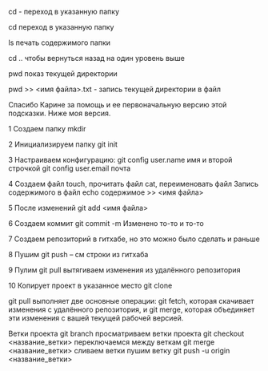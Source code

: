 cd   - переход в указанную папку

cd переход в указанную папку

ls  печать содержимого папки

cd .. чтобы вернуться назад на один уровень выше

pwd показ текущей директории

pwd >> <имя файла>.txt  - запись текущей директории в файл
   
Спасибо Карине за помощь и ее первоначальную версию этой подсказки.
Ниже моя версия. 

1  Создаем папку  mkdir 

2  Инициализируем папку  git init

3  Настраиваем конфигурацию: git config user.name имя и второй строчкой git config user.email почта 

4 Создаем файл touch, прочитать файл cat, переименовать файл Запись содержимого в файл  echo содержимое >>  <имя файла>

5 После изменений git add  <имя файла>

6 Создаем коммит git commit -m Изменено то-то и то-то

7 Создаем репозиторий в гитхабе, но это можно было сделать и раньше

8 Пушим  git push – см строки из гитхаба

9 Пулим git pull вытягиваем изменения из удалённого репозитория


10 Копирует проект в указанное место git clone


git pull выполняет две основные операции:
git fetch, которая скачивает изменения с удалённого репозитория,
и git merge, которая объединяет эти изменения с вашей текущей рабочей версией.


Ветки проекта 
git branch просматриваем ветки проекта
git checkout <название_ветки> переключаемся между веткам
git merge <название_ветки> сливаем ветки
пушим ветку git push -u origin <название_ветки>

